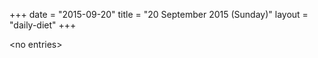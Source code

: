+++
date = "2015-09-20"
title = "20 September 2015 (Sunday)"
layout = "daily-diet"
+++


\<no entries\>
